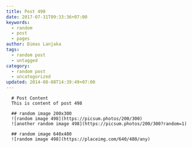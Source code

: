 ```yaml
---
title: Post 498
date: 2017-07-31T09:33:36+07:00
keywords:
  - random
  - post
  - pages
author: Dimas Lanjaka
tags:
  - random post
  - untagged
category:
  - random post
  - uncategorized
updated: 2014-08-08T14:39:49+07:00
---
```


      # Post Content
      This is content of post 498

      ## random image 200x300
      ![random image 498](https://picsum.photos/200/300)
      ![another random image 498](https://picsum.photos/200/300?random=1)

      ## random image 640x480
      ![random image 498](https://placeimg.com/640/480/any)
      